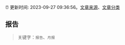 :alarm_clock: 更新时间: 2023-09-27 09:36:56。[文章来源](/README.md)、[文章分类](/TAGS.md)

## 报告


> 关键字：`报告`、`月报`



